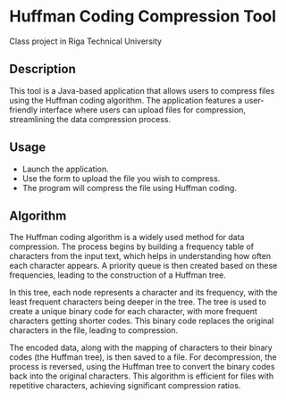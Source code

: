 # Huffman Coding Compression Tool
Class project in Riga Technical University

## Description
This tool is a Java-based application that allows users to compress files using the Huffman coding algorithm. The application features a user-friendly interface where users can upload files for compression, streamlining the data compression process.

## Usage
- Launch the application.
- Use the form to upload the file you wish to compress.
- The program will compress the file using Huffman coding.

## Algorithm
The Huffman coding algorithm is a widely used method for data compression. The process begins by building a frequency table of characters from the input text, which helps in understanding how often each character appears. A priority queue is then created based on these frequencies, leading to the construction of a Huffman tree.

In this tree, each node represents a character and its frequency, with the least frequent characters being deeper in the tree. The tree is used to create a unique binary code for each character, with more frequent characters getting shorter codes. This binary code replaces the original characters in the file, leading to compression.

The encoded data, along with the mapping of characters to their binary codes (the Huffman tree), is then saved to a file. For decompression, the process is reversed, using the Huffman tree to convert the binary codes back into the original characters. This algorithm is efficient for files with repetitive characters, achieving significant compression ratios.
